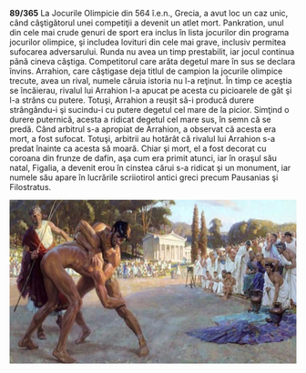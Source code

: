 **89/365** La Jocurile Olimpicie din 564 î.e.n., Grecia, a avut loc un caz unic, când câştigătorul unei competiţii a devenit un atlet mort. Pankration, unul din cele mai crude genuri de sport era inclus în lista jocurilor din programa jocurilor olimpice, şi includea lovituri din cele mai grave, inclusiv permitea sufocarea adversarului. Runda nu avea un timp prestabilit, iar jocul continua până cineva câştiga. Competitorul care arăta degetul mare în sus se declara învins.
Arrahion, care câştigase deja titlul de campion la jocurile olimpice trecute, avea un rival, numele căruia istoria nu l-a reţinut. În timp ce aceştia se încăierau, rivalul lui Arrahion l-a apucat pe acesta cu picioarele de gât şi l-a strâns cu putere. Totuşi, Arrahion a reuşit să-i producă durere strângându-i şi sucindu-i cu putere degetul cel mare de la picior. Simţind o durere puternică, acesta a ridicat degetul cel mare sus, în semn că se predă. Când arbitrul s-a apropiat de Arrahion, a observat că acesta era mort, a fost sufocat. Totuşi, arbitrii au hotărât că rivalul lui Arrahion s-a predat înainte ca acesta să moară. Chiar şi mort, el a fost decorat cu coroana din frunze de dafin, aşa cum era primit atunci, iar în oraşul său natal, Figalia, a devenit erou în cinstea cărui s-a ridicat şi un monument, iar numele său apare în lucrările scriiotirol antici greci precum Pausanias şi Filostratus.

![Poză simbol](image-1.jpg)
